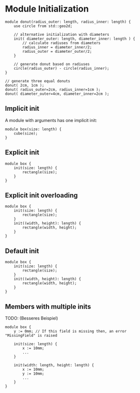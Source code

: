 # Module Initialization

```µCAD,initialization#todo
module donut(radius_outer: length, radius_inner: length) {
    use circle from std::geo2d;

    // alternative initialization with diameters
    init( diameter_outer: length, diameter_inner: length ) {
        // calculate radiuses from diameters
        radius_inner = diameter_inner/2;
        radius_outer = diameter_outer/2;
    }

    // generate donut based on radiuses
    circle(radius_outer) - circle(radius_inner);
}

// generate three equal donuts
donut( 2cm, 1cm );
donut( radius_outer=2cm, radius_inner=1cm );
donut( diameter_outer=4cm, diameter_inner=2cm );
```

## Implicit init

A module with arguments has one implicit init:

```µCAD,implicit_init
module box(size: length) {
    cube(size);
}
```

## Explicit init

```µCAD
module box {
    init(size: length) {
        rectangle(size);
    }
}
```

## Explicit init overloading

```µCAD
module box {
    init(size: length) {
        rectangle(size);
    }
    init((width, height): length) {
        rectangle(width, height);
    }
}
```

## Default init

```µCAD
module box {
    init(size: length) {
        rectangle(size);
    }
    init((width, height): length) {
        rectangle(width, height);
    }
}
```

## Members with multiple inits

TODO: (Besseres Beispiel)

```µCAD
module box {
    y := 0mm; // If this field is missing then, an error "MissingField" is raised 

    init(size: length) {
        x := 10mm;
        ...
    }

    init(width: length, height: length) {
        x := 10mm;
        y := 10mm;
        ...
    }
}
```

